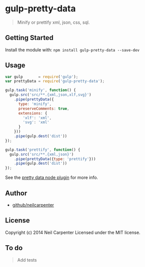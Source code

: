 # gulp-pretty-data

> Minify or prettify xml, json, css, sql.

## Getting Started
Install the module with: `npm install gulp-pretty-data --save-dev`

## Usage

```js
var gulp       = require('gulp');
var prettyData = require('gulp-pretty-data');

gulp.task('minify', function() {
  gulp.src('src/**.{xml,json,xlf,svg}')
    .pipe(prettyData({
      type: 'minify',
      preserveComments: true,
      extensions: {
        'xlf': 'xml',
        'svg': 'xml'
      }
    }))
    .pipe(gulp.dest('dist'))
});

gulp.task('prettify', function() {
  gulp.src('src/**.{xml,json}')
    .pipe(prettyData({type: 'prettify'}))
    .pipe(gulp.dest('dist'))
});
```

See the [pretty data node plugin](https://github.com/vkiryukhin/pretty-data) for more info.

## Author
+ [github/neilcarpenter](https://github.com/neilcarpenter)

## License
Copyright (c) 2014 Neil Carpenter
Licensed under the MIT license.

## To do
> Add tests
